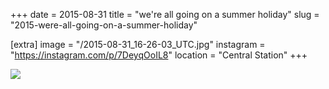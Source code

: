 +++
date = 2015-08-31
title = "we're all going on a summer holiday"
slug = "2015-were-all-going-on-a-summer-holiday"

[extra]
image = "/2015-08-31_16-26-03_UTC.jpg"
instagram = "https://instagram.com/p/7DeyqOoIL8"
location = "Central Station"
+++

<img src="/2015-08-31_16-26-03_UTC.jpg" />
